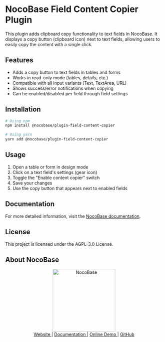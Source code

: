 # NocoBase Field Content Copier Plugin

This plugin adds clipboard copy functionality to text fields in NocoBase. It displays a copy button (clipboard icon) next to text fields, allowing users to easily copy the content with a single click.

## Features

- Adds a copy button to text fields in tables and forms
- Works in read-only mode (tables, details, etc.)
- Compatible with all Input variants (Text, TextArea, URL)
- Shows success/error notifications when copying
- Can be enabled/disabled per field through field settings

## Installation

```bash
# Using npm
npm install @nocobase/plugin-field-content-copier

# Using yarn
yarn add @nocobase/plugin-field-content-copier
```

## Usage

1. Open a table or form in design mode
2. Click on a text field's settings (gear icon)
3. Toggle the "Enable content copier" switch
4. Save your changes
5. Use the copy button that appears next to enabled fields

## Documentation

For more detailed information, visit the [NocoBase documentation](https://docs.nocobase.com/).

## License

This project is licensed under the AGPL-3.0 License.

## About NocoBase

<div align="center">
  <a href="https://www.nocobase.com/" target="_blank">
    <img alt="NocoBase" height="200" src="https://www.nocobase.com/images/logo.png" />
  </a>
</div>

<div align="center">
  <a href="https://www.nocobase.com/" target="_blank">
    Website
  </a>
  |
  <a href="https://docs.nocobase.com/" target="_blank">
    Documentation
  </a>
  |
  <a href="https://demo.nocobase.com/" target="_blank">
    Online Demo
  </a>
  |
  <a href="https://github.com/nocobase/nocobase" target="_blank">
    GitHub
  </a>
</div>